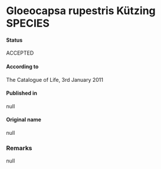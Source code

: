 # Gloeocapsa rupestris Kützing SPECIES

#### Status
ACCEPTED

#### According to
The Catalogue of Life, 3rd January 2011

#### Published in
null

#### Original name
null

### Remarks
null